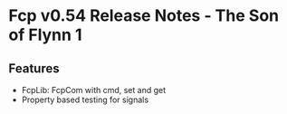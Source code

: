 # Fcp v0.54 Release Notes - The Son of Flynn 1

## Features

* FcpLib: FcpCom with cmd, set and get
* Property based testing for signals

